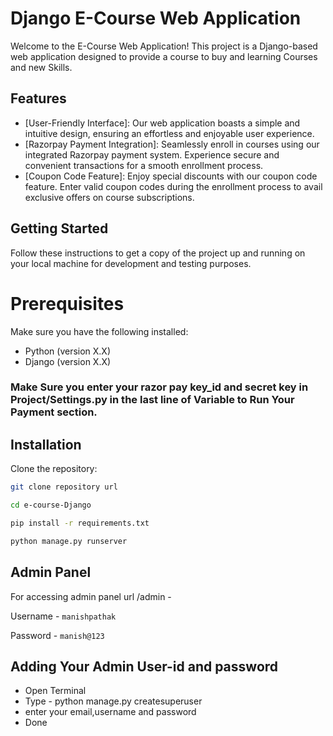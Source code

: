 
# Django E-Course Web Application

Welcome to the E-Course Web Application! This project is a Django-based web application designed to provide a course to buy and learning Courses and new Skills.


## Features

- [User-Friendly Interface]: Our web application boasts a simple and intuitive design, ensuring an effortless and enjoyable user experience.
- [Razorpay Payment Integration]: Seamlessly enroll in courses using our integrated Razorpay payment system. Experience secure and convenient transactions for a smooth enrollment process.
- [Coupon Code Feature]: Enjoy special discounts with our coupon code feature. Enter valid coupon codes during the enrollment process to avail exclusive offers on course subscriptions.


## Getting Started
Follow these instructions to get a copy of the project up and running on your local machine for development and testing purposes.
# Prerequisites
Make sure you have the following installed:

- Python (version X.X)
- Django (version X.X)
### Make Sure you enter your razor pay key_id and secret key in Project/Settings.py in the last line of Variable to Run Your Payment section.
## Installation

Clone the repository:

```bash
git clone repository url

cd e-course-Django

pip install -r requirements.txt

python manage.py runserver


```
    
## Admin Panel
For accessing admin panel url /admin -

Username - ```manishpathak```

Password - ```manish@123```
## Adding Your Admin User-id and password
- Open Terminal
- Type - python manage.py createsuperuser
- enter your email,username and password
- Done
